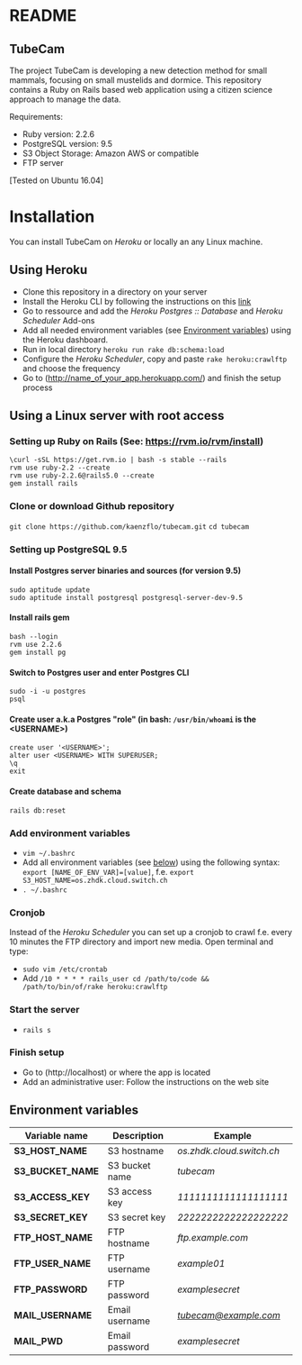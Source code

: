 # README

## TubeCam

The project TubeCam is developing a new detection method for small mammals, focusing on small mustelids and dormice. This repository contains a Ruby on Rails based web application using a citizen science approach to manage the data.

Requirements: 

* Ruby version: 2.2.6
* PostgreSQL version: 9.5
* S3 Object Storage: Amazon AWS or compatible
* FTP server  

[Tested on Ubuntu 16.04] 

# Installation

You can install TubeCam on *Heroku* or locally an any Linux machine.

## Using Heroku
* Clone this repository in a directory on your server
* Install the Heroku CLI by following the instructions on this [link](https://devcenter.heroku.com/articles/getting-started-with-ruby#introduction)
* Go to ressource and add the *Heroku Postgres :: Database* and *Heroku Scheduler* Add-ons
* Add all needed environment variables (see [Environment variables](#environment-variables)) using the Heroku dashboard.
* Run in local directory `heroku run rake db:schema:load`
* Configure the *Heroku Scheduler*, copy and paste `rake heroku:crawlftp` and choose the frequency
* Go to (http://name_of_your_app.herokuapp.com/) and finish the setup process

## Using a Linux server with root access

### Setting up Ruby on Rails (See: https://rvm.io/rvm/install)
```
\curl -sSL https://get.rvm.io | bash -s stable --rails
rvm use ruby-2.2 --create
rvm use ruby-2.2.6@rails5.0 --create
gem install rails
```
### Clone or download Github repository
`git clone https://github.com/kaenzflo/tubecam.git`
`cd tubecam`

### Setting up PostgreSQL 9.5
#### Install Postgres server binaries and sources (for version 9.5)
`sudo aptitude update`  
`sudo aptitude install postgresql postgresql-server-dev-9.5`  

#### Install rails gem
`bash --login`  
`rvm use 2.2.6`  
`gem install pg`  

#### Switch to Postgres user and enter Postgres CLI
`sudo -i -u postgres`  
`psql`  

#### Create user a.k.a Postgres "role" (in bash: `/usr/bin/whoami` is the \<USERNAME\>)
`create user '<USERNAME>';`  
`alter user <USERNAME> WITH SUPERUSER;`  
`\q`  
`exit`  

#### Create database and schema
`rails db:reset`

### Add environment variables
* `vim ~/.bashrc`
* Add all environment variables (see [below](#environment-variables)) using the following syntax: `export [NAME_OF_ENV_VAR]=[value]`, f.e. `export S3_HOST_NAME=os.zhdk.cloud.switch.ch`
* `. ~/.bashrc`

### Cronjob
Instead of the *Heroku Scheduler* you can set up a cronjob to crawl f.e. every 10 minutes the FTP directory and import new media. Open terminal and type:
* `sudo vim /etc/crontab`
* Add `/10 * * * * rails_user cd /path/to/code && /path/to/bin/of/rake heroku:crawlftp`  

### Start the server
* `rails s`

### Finish setup
* Go to (http://localhost) or where the app is located
* Add an administrative user: Follow the instructions on the web site

## Environment variables
Variable name | Description | Example
--- | --- | ---
**S3_HOST_NAME** | S3 hostname | *os.zhdk.cloud.switch.ch*
**S3_BUCKET_NAME** | S3 bucket name | *tubecam*
**S3_ACCESS_KEY** | S3 access key | *1111111111111111111*
**S3_SECRET_KEY** | S3 secret key | *2222222222222222222*
**FTP_HOST_NAME** | FTP hostname | *ftp.example.com*
**FTP_USER_NAME** | FTP username | *example01*
**FTP_PASSWORD** | FTP password | *examplesecret*
**MAIL_USERNAME** | Email username | *tubecam@example.com*
**MAIL_PWD** | Email password | *examplesecret*

